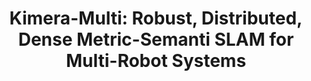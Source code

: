 ---
title: "Kimera-Multi: Robust, Distributed, Dense Metric-Semanti SLAM for Multi-Robot Systems"
authors: "Yulun Tian, Yun Chang, Fernando Herrera Arias, Carlos Nieto-Granda, Jonathan How, Luca Carlone"
venue: "IEEE Transactions on Robotics (T-RO)"
year: "2022"
status: "journal"
arxiv: "https://arxiv.org/abs/2106.14386"
official_link: ""
doi: ""
volume: "N/A"
number: "N/A"
pages: ""
publisher: ""
month: ""
address: ""
type: "journal"
school: "N/A"
awards: "2022 IEEE T-RO King-Sun Fu Memorial Best Paper Award."
notes: ""
include_on_website: true
image: "2022-tian-kimeraMulti-1.gif"
links_to_code: "https://github.com/MIT-SPARK/Kimera-Multi"
links_to_video: "https://youtu.be/G7I3JubdU8E?si=jw9vpfWQaBxQ0m2o"
links_to_website: "https://web.mit.edu/sparklab/2023/08/25/Kimera-Multi__Robust_Distributed_Dense_Metric-Semantic_SLAM_for_Multi-Robot-Systems.html"
collection: publications
permalink: /publication/2022-tian-kimeraMulti
---